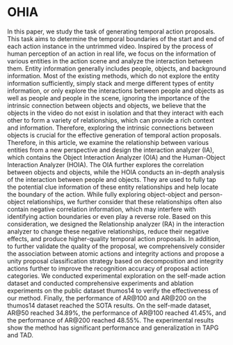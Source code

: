 # OHIA
In this paper, we study the task of generating temporal action proposals. This task aims to determine the temporal boundaries of the start and end of each action instance in the untrimmed video. Inspired by the process of human perception of an action in real life, we focus on the information of various entities in the action scene and analyze the interaction between them. Entity information generally includes people, objects, and background information. Most of the existing methods, which do not explore the entity information sufficiently, simply stack and merge different types of entity information, or only explore the interactions between people and objects as well as people and people in the scene, ignoring the importance of the intrinsic connection between objects and objects, we believe that the objects in the video do not exist in isolation and that they interact with each other to form a variety of relationships, which can provide a rich context and information. Therefore, exploring the intrinsic connections between objects is crucial for the effective generation of temporal action proposals. Therefore, in this article, we examine the relationship between various entities from a new perspective and design the interaction analyzer (IA), which contains the Object Interaction Analyzer (OIA) and the Human-Object Interaction Analyzer (HOIA). The OIA further explores the correlation between objects and objects, while the HOIA conducts an in-depth analysis of the interaction between people and objects. They are used to fully tap the potential clue information of these entity relationships and help locate the boundary of the action. While fully exploring object-object and person-object relationships, we further consider that these relationships often also contain negative correlation information, which may interfere with identifying action boundaries or even play a reverse role. Based on this consideration, we designed the Relationship analyzer (RA) in the interaction analyzer to change these negative relationships, reduce their negative effects, and produce higher-quality temporal action proposals. In addition, to further validate the quality of the proposal, we comprehensively consider the association between atomic actions and integrity actions and propose a unity proposal classification strategy based on decomposition and integrity actions further to improve the recognition accuracy of proposal action categories. We conducted experimental exploration on the self-made action dataset and conducted comprehensive experiments and ablation experiments on the public dataset thumos14 to verify the effectiveness of our method. Finally, the performance of AR@100 and AR@200 on the thumos14 dataset reached the SOTA results. On the self-made dataset, AR@50 reached 34.89%, the performance of AR@100 reached 41.45%, and the performance of AR@200 reached 48.55%. The experimental results show the method has significant performance and generalization in TAPG and TAD. 

